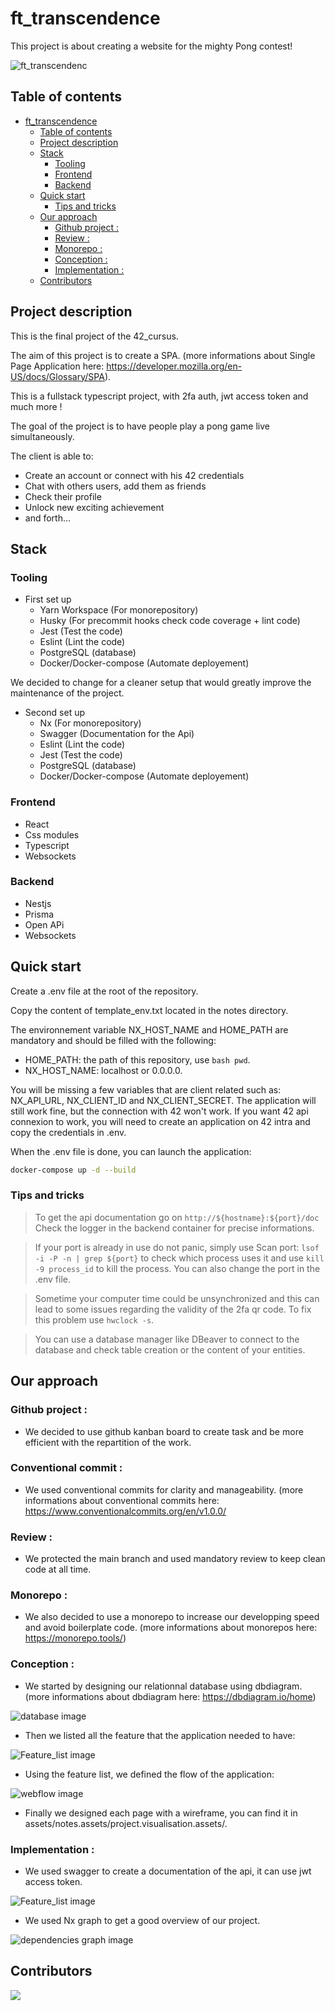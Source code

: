 # ft_transcendence

This project is about creating a website for the mighty Pong contest!

![ft_transcendenc](./assets/notes.assets/transcendence_welcome_page.gif)

## Table of contents
- [ft\_transcendence](#ft_transcendence)
	- [Table of contents](#table-of-contents)
	- [Project description](#project-description)
	- [Stack](#stack)
		- [Tooling](#tooling)
		- [Frontend](#frontend)
		- [Backend](#backend)
	- [Quick start](#quick-start)
		- [Tips and tricks](#tips-and-tricks)
	- [Our approach](#our-approach)
		- [Github project :](#github-project-)
		- [Review :](#review-)
		- [Monorepo :](#monorepo-)
		- [Conception :](#conception-)
		- [Implementation :](#implementation-)
	- [Contributors](#contributors)

## Project description

This is the final project of the 42_cursus. 

The aim of this project is to create a SPA. (more informations about Single Page Application here: https://developer.mozilla.org/en-US/docs/Glossary/SPA).

This is a fullstack typescript project, with 2fa auth, jwt access token and much more !

The goal of the project is to have people play a pong game live simultaneously. 

The client is able to:
 - Create an account or connect with his 42 credentials
 - Chat with others users, add them as friends
 - Check their profile
 - Unlock new exciting achievement
 - and forth...


## Stack

### Tooling

- First set up
  - Yarn Workspace (For monorepository)
  - Husky (For precommit hooks check code coverage + lint code)
  - Jest (Test the code)
  - Eslint (Lint the code)
  - PostgreSQL (database)
  - Docker/Docker-compose (Automate deployement)

We decided to change for a cleaner setup that would greatly improve the maintenance of the project.

- Second set up
  - Nx (For monorepository)
  - Swagger (Documentation for the Api)
  - Eslint (Lint the code)
  - Jest (Test the code)
  - PostgreSQL (database)
  - Docker/Docker-compose (Automate deployement)

### Frontend

- React
- Css modules
- Typescript
- Websockets

### Backend

- Nestjs
- Prisma
- Open APi
- Websockets

## Quick start

Create a .env file at the root of the repository.

Copy the content of template_env.txt located in the notes directory.

The environnement variable NX_HOST_NAME and HOME_PATH are mandatory and should be filled with the following:
- HOME_PATH: the path of this repository, use ```bash pwd```.
- NX_HOST_NAME: localhost or 0.0.0.0.

You will be missing a few variables that are client related such as: NX_API_URL, NX_CLIENT_ID and NX_CLIENT_SECRET. The application will still work fine, but the connection with 42 won't work. If you want 42 api connexion to work, you will need to create an application on 42 intra and copy the credentials in .env.

When the .env file is done, you can launch the application:

```bash
docker-compose up -d --build
```

### Tips and tricks

> To get the api documentation go on `http://${hostname}:${port}/doc`
Check the logger in the backend container for precise informations.

> If your port is already in use do not panic, simply use Scan port: `lsof -i -P -n | grep ${port}` to check which process uses it and use `kill -9 process_id` to kill the process. You can also change the port in the .env file.

> Sometime your computer time could be unsynchronized and this can lead to some issues regarding the validity of the 2fa qr code. To fix this problem use `hwclock -s`.

> You can use a database manager like DBeaver to connect to the database and check table creation or the content of your entities.


## Our approach

### Github project :
- We decided to use github kanban board to create task and be more efficient with the repartition of the work.

### Conventional commit :
- We used conventional commits for clarity and manageability. (more informations about conventional commits here: https://www.conventionalcommits.org/en/v1.0.0/

### Review :
- We protected the main branch and used mandatory review to keep clean code at all time.

### Monorepo :
- We also decided to use a monorepo to increase our developping speed and avoid boilerplate code. (more informations about monorepos here: https://monorepo.tools/)

### Conception :

- We started by designing our relationnal database using dbdiagram. (more informations about dbdiagram here: https://dbdiagram.io/home)

![database image](./assets/notes.assets/project.visualisation.assets/database.png)

- Then we listed all the feature that the application needed to have:

![Feature_list image](./assets/notes.assets/project.visualisation.assets/feature_list.png)

- Using the feature list, we defined the flow of the application:

![webflow image](./assets/notes.assets/project.visualisation.assets/webflow.png)

- Finally we designed each page with a wireframe, you can find it in assets/notes.assets/project.visualisation.assets/.

### Implementation :

- We used swagger to create a documentation of the api, it can use jwt access token.

![Feature_list image](./assets/notes.assets/project.visualisation.assets/swagger_doc.png)

- We used Nx graph to get a good overview of our project.
  
![dependencies graph image](./assets/notes.assets/project.visualisation.assets/dependencies_graph.png)

## Contributors

<a href="https://github.com/nabitbol/ft_transcendence/graphs/contributors">
  <img src="https://contrib.rocks/image?repo=nabitbol/ft_transcendence" />
</a>
